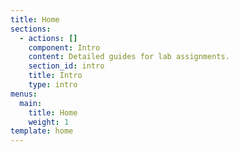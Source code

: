 ```yaml
---
title: Home
sections:
  - actions: []
    component: Intro
    content: Detailed guides for lab assignments.
    section_id: intro
    title: Intro
    type: intro
menus:
  main:
    title: Home
    weight: 1
template: home
---
```


